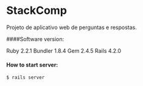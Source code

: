 # StackComp

Projeto de aplicativo web de perguntas e respostas.


####Software version:

Ruby 2.2.1
Bundler 1.8.4
Gem 2.4.5
Rails 4.2.0

#### How to start server:

```$ rails server```
